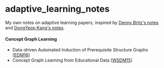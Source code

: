 # adaptive_learning_notes
My own notes on adaptive learning papers, inspired by [Denny Britz's notes](https://github.com/dennybritz/deeplearning-papernotes) and [DongYeop Kang's notes](https://github.com/dykang/neurallanguage-notes).

#### Concept Graph Learning
- Data-driven Automated Induction of Prerequisite Structure Graphs [[EDM16](http://www.educationaldatamining.org/EDM2016/proceedings/paper_149.pdf)]
- Concept Graph Learning from Educational Data [[WSDM15](http://www.cs.cmu.edu/~hanxiaol/publications/yang-wsdm15.pdf)]
